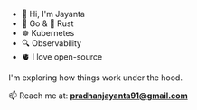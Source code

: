 
- 👋 Hi, I'm Jayanta
- 🦫 Go & 🦀 Rust  
- ☸️ Kubernetes  
- 🔍 Observability  
- 🫀 I love open-source  

I'm exploring how things work under the hood.

📫 Reach me at: **pradhanjayanta91@gmail.com**
